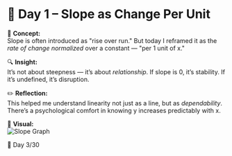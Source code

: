 # 📘 Day 1 – Slope as Change Per Unit

🧩 **Concept:**  
Slope is often introduced as "rise over run." But today I reframed it as the *rate of change normalized* over a constant — "per 1 unit of x."

🔍 **Insight:**  
It’s not about steepness — it’s about *relationship*. If slope is 0, it’s stability. If it’s undefined, it’s disruption.

✏️ **Reflection:**  
This helped me understand linearity not just as a line, but as *dependability*. There’s a psychological comfort in knowing y increases predictably with x.

📎 **Visual:**  
![Slope Graph](../visuals/slope-day03.png)

📆 Day 3/30
